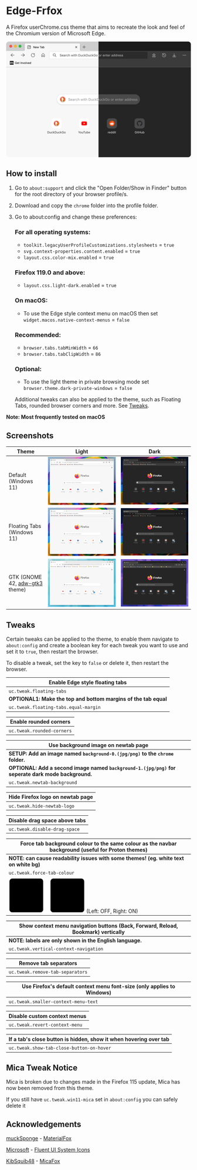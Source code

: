 # Edge-Frfox
A Firefox userChrome.css theme that aims to recreate the look and feel of the Chromium version of Microsoft Edge.

<!-- use <img> element to set a maximum width -->
<img src="screenshots/thumbnail.png" alt="thumbnail screenshot" title="Screenshot taken with macOS Monterey / Firefox Nightly 96.0a1 (2021-11-30)" width="800">

## How to install
1. Go to `about:support` and click the "Open Folder/Show in Finder" button for the root directory of your browser profile/s.
2. Download and copy the `chrome` folder into the profile folder.
3. Go to about:config and change these preferences:

   ### For all operating systems:
   * `toolkit.legacyUserProfileCustomizations.stylesheets` = `true`
   * `svg.context-properties.content.enabled` = `true`
   * `layout.css.color-mix.enabled` = `true`

   ### Firefox 119.0 and above:
   * `layout.css.light-dark.enabled` = `true`

   ### On macOS:
   * To use the Edge style context menu on macOS then set `widget.macos.native-context-menus` = `false`

   ### Recommended:
   * `browser.tabs.tabMinWidth` = `66`
   * `browser.tabs.tabClipWidth` = `86`

   ### Optional:
   * To use the light theme in private browsing mode set `browser.theme.dark-private-windows` = `false`

   Additional tweaks can also be applied to the theme, such as Floating Tabs, rounded browser corners and more. See [Tweaks](#tweaks).

**Note: Most frequently tested on macOS**

## Screenshots
| Theme                               | Light                         | Dark                         |
| ----------------------------------- | ----------------------------- | ---------------------------- |
| Default (Windows 11)                | ![Light][s-l]                 | ![Dark][s-d]                 |
| Floating Tabs (Windows 11)          | ![Light, Floating Tabs][s-lf] | ![Dark, Floating Tabs][s-df] |
| GTK (GNOME 42, [adw-gtk3][1] theme) | ![Light, GTK][s-lgtk]         | ![Dark, GTK][s-dgtk]         |

## Tweaks
Certain tweaks can be applied to the theme, to enable them navigate to `about:config` and create a boolean key for each tweak you want to use and set it to `true`, then restart the browser.

To disable a tweak, set the key to `false` or delete it, then restart the browser.

| Enable Edge style floating tabs                                 |
| --------------------------------------------------------------- |
| `uc.tweak.floating-tabs`                                        |
| **OPTIONAL1: Make the top and bottom margins of the tab equal** |
| `uc.tweak.floating-tabs.equal-margin`                           |

| Enable rounded corners     |
| -------------------------- |
| `uc.tweak.rounded-corners` |

| Use background image on newtab page                                                                |
| -------------------------------------------------------------------------------------------------- |
| **SETUP: Add an image named `background-0.(jpg/png)` to the `chrome` folder.**                     |
| **OPTIONAL: Add a second image named `background-1.(jpg/png)` for seperate dark mode background.** |
| `uc.tweak.newtab-background`                                                                       |

| Hide Firefox logo on newtab page |
| -------------------------------- |
| `uc.tweak.hide-newtab-logo`      |

| Disable drag space above tabs |
| ----------------------------- |
| `uc.tweak.disable-drag-space` |

| Force tab background colour to the same colour as the navbar background (useful for Proton themes) |
| -------------------------------------------------------------------------------------------------- |
| **NOTE: can cause readability issues with some themes! (eg. white text on white bg)**              |
| `uc.tweak.force-tab-colour`                                                                        |
| ![force tab colour example](screenshots/force-tab-colour.svg) (Left: OFF, Right: ON)               |

| Show context menu navigation buttons (Back, Forward, Reload, Bookmark) vertically |
| --------------------------------------------------------------------------------- |
| **NOTE: labels are only shown in the English language.**                          |
| `uc.tweak.vertical-context-navigation`                                            |

| Remove tab separators            |
| -------------------------------- |
| `uc.tweak.remove-tab-separators` |

| Use Firefox's default context menu font-size (only applies to Windows) |
| ---------------------------------------------------------------------- |
| `uc.tweak.smaller-context-menu-text`                                   |

| Disable custom context menus   |
| ------------------------------ |
| `uc.tweak.revert-context-menu` |

| If a tab's close button is hidden, show it when hovering over tab |
| ----------------------------------------------------------------- |
| `uc.tweak.show-tab-close-button-on-hover`                         |

## Mica Tweak Notice
Mica is broken due to changes made in the Firefox 115 update, Mica has now been
removed from this theme.

If you still have `uc.tweak.win11-mica` set in `about:config` you can safely
delete it

## Acknowledgements
[muckSponge](https://github.com/muckSponge) - [MaterialFox](https://github.com/muckSponge/MaterialFox)

[Microsoft](https://github.com/microsoft) - [Fluent UI System Icons](https://github.com/microsoft/fluentui-system-icons)

[KibSquib48](https://github.com/KibSquib48) - [MicaFox](https://github.com/KibSquib48/MicaFox)

<!-- links -->
[1]: https://github.com/lassekongo83/adw-gtk3

<!-- light mode screenshot links -->
[s-l]: screenshots/light.png
[s-lf]: screenshots/light-floating-tabs.png
[s-lgtk]: screenshots/gtk-light.png

<!-- dark mode screenshot links -->
[s-d]: screenshots/dark.png
[s-df]: screenshots/dark-floating-tabs.png
[s-dgtk]: screenshots/gtk-dark.png

